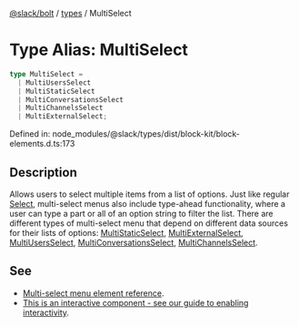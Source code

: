 [@slack/bolt](../../../../index.md) / [types](../index.md) / MultiSelect

# Type Alias: MultiSelect

```ts
type MultiSelect = 
  | MultiUsersSelect
  | MultiStaticSelect
  | MultiConversationsSelect
  | MultiChannelsSelect
  | MultiExternalSelect;
```

Defined in: node\_modules/@slack/types/dist/block-kit/block-elements.d.ts:173

## Description

Allows users to select multiple items from a list of options.
Just like regular [Select](Select.md), multi-select menus also include type-ahead functionality, where a user can type a
part or all of an option string to filter the list.
There are different types of multi-select menu that depend on different data sources for their lists of options:
[MultiStaticSelect](../interfaces/MultiStaticSelect.md), [MultiExternalSelect](../interfaces/MultiExternalSelect.md), [MultiUsersSelect](../interfaces/MultiUsersSelect.md), [MultiConversationsSelect](../interfaces/MultiConversationsSelect.md),
[MultiChannelsSelect](../interfaces/MultiChannelsSelect.md).

## See

 - [Multi-select menu element reference](https://api.slack.com/reference/block-kit/block-elements#multi_select).
 - [This is an interactive component - see our guide to enabling interactivity](https://api.slack.com/interactivity/handling).
